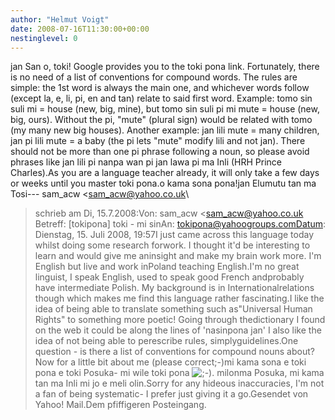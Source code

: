 ```yaml
---
author: "Helmut Voigt"
date: 2008-07-16T11:30:00+00:00
nestinglevel: 0
---
```

jan San o, toki! Google provides you to the toki pona link. Fortunately, there is no need of a list of conventions for compound words. The rules are simple: the 1st word is always the main one, and whichever words follow (except la, e, li, pi, en and tan) relate to said first word. Example: tomo sin suli mi = house (new, big, mine), but tomo sin suli pi mi mute = house (new, big, ours). Without the pi, "mute" (plural sign) would be related with tomo (my many new big houses). Another example: jan lili mute = many children, jan pi lili mute = a baby (the pi lets "mute" modify lili and not jan). There should not be more than one pi phrase following a noun, so please avoid phrases like jan lili pi nanpa wan pi jan lawa pi ma Inli (HRH Prince Charles).As you are a language teacher already, it will only take a few days or weeks until you master toki pona.o kama sona pona!jan Elumutu tan ma Tosi---
 sam\_acw <[sam_acw@yahoo.co.uk](mailto://sam_acw@yahoo.co.uk)\
> schrieb am Di, 15.7.2008:Von: sam\_acw <[sam_acw@yahoo.co.uk](mailto://sam_acw@yahoo.co.uk)\
>Betreff: \[tokipona\] toki - mi sinAn: [tokipona@yahoogroups.comDatum](mailto://tokipona@yahoogroups.comDatum): Dienstag, 15. Juli 2008, 19:57I just came across this language today whilst doing some research forwork. I thought it'd be interesting to learn and would give me aninsight and make my brain work more. I'm English but live and work inPoland teaching English.I'm no great linguist, I speak English, used to speak good French andprobably have intermediate Polish. My background is in Internationalrelations though which makes me find this language rather fascinating.I like the idea of being able to translate something such as"Universal Human Rights" to something more poetic! Going through thedictionary I found on the web it could be along the lines of 'nasinpona jan' I also like the idea of not being able to perescribe rules, simplyguidelines.One question - is there a list of conventions for compound nouns about?Now for a little bit about me (please correct;-)mi kama sona e toki pona e toki Posuka- mi wile toki pona ![;-)](images/smilies/icon_e_wink.gif "Wink"). milonma Posuka, mi kama tan ma Inli mi jo e meli olin.Sorry for any hideous inaccuracies, I'm not a fan of being systematic- I prefer just giving it a go.Gesendet von Yahoo! Mail.Dem pfiffigeren Posteingang.